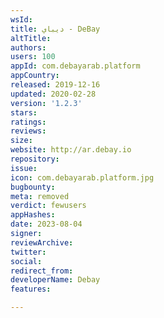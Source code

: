 ```yaml
---
wsId: 
title: ديباي - DeBay
altTitle: 
authors: 
users: 100
appId: com.debayarab.platform
appCountry: 
released: 2019-12-16
updated: 2020-02-28
version: '1.2.3'
stars: 
ratings: 
reviews: 
size: 
website: http://ar.debay.io
repository: 
issue: 
icon: com.debayarab.platform.jpg
bugbounty: 
meta: removed
verdict: fewusers
appHashes: 
date: 2023-08-04
signer: 
reviewArchive: 
twitter: 
social: 
redirect_from: 
developerName: Debay
features: 

---
```



